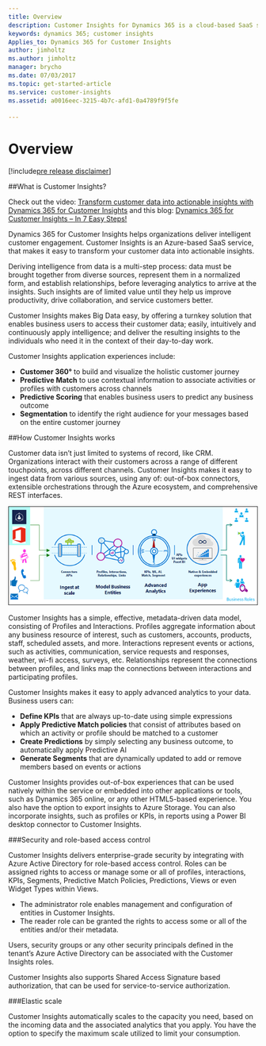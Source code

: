 ```yaml
---
title: Overview
description: Customer Insights for Dynamics 365 is a cloud-based SaaS service that enables organizations of all sizes to bring together data from multiple sources and generate knowledge and insights to build a holistic 360° view of their customers. Customer Insights delivers the ability to connect to transactional data sources and model profiles of customers and their interactions. It enables organizations to generate insights through KPI’s about their business. The Customer Insights application transforms the profile, interaction and KPI’s into rich visuals that you can customize and organize to focus on what matters to you.
keywords: dynamics 365; customer insights
Applies_to: Dynamics 365 for Customer Insights
author: jimholtz
ms.author: jimholtz
manager: brycho
ms.date: 07/03/2017
ms.topic: get-started-article
ms.service: customer-insights 
ms.assetid: a0016eec-3215-4b7c-afd1-0a4789f9f5fe

---
```

Overview
========
[!include[pre release disclaimer](../../includes/cc-beta-prerelease-disclaimer.md)]

##What is Customer Insights? 

Check out the video: [Transform customer data into actionable insights with Dynamics 365 for Customer Insights](https://go.microsoft.com/fwlink/p/?linkid=852574) and this blog: [Dynamics 365 for Customer Insights – In 7 Easy Steps!](https://blogs.msdn.microsoft.com/sachamp/2017/08/25/dynamics-365-for-customer-insights-in-7-easy-steps/)

Dynamics 365 for Customer Insights helps organizations deliver intelligent customer engagement. Customer Insights is an Azure-based SaaS service, that makes it easy to transform your customer data into actionable insights.

Deriving intelligence from data is a multi-step process: data must be brought together from diverse sources, represent them in a normalized form, and establish relationships, before leveraging analytics to arrive at the insights.  Such insights are of limited value until they help us improve productivity, drive collaboration, and service customers better.

Customer Insights makes Big Data easy, by offering a turnkey solution that enables business users to access their customer data; easily, intuitively and continuously apply intelligence; and deliver the resulting insights to the individuals who need it in the context of their day-to-day work.

Customer Insights application experiences include:

- **Customer 360°** to build and visualize the holistic customer journey
- **Predictive Match** to use contextual information to associate activities or profiles with customers across channels
- **Predictive Scoring** that enables business users to predict any business outcome
- **Segmentation** to identify the right audience for your messages based on the entire customer journey

##How Customer Insights works

Customer data isn’t just limited to systems of record, like CRM.  Organizations interact with their customers across a range of different touchpoints, across different channels.  Customer Insights makes it easy to ingest data from various sources, using any of: out-of-box connectors, extensible orchestrations through the Azure ecosystem, and comprehensive REST interfaces.

![](../media/Overview650.png "How Customer Insights works")

Customer Insights has a simple, effective, metadata-driven data model, consisting of Profiles and Interactions.  Profiles aggregate information about any business resource of interest, such as customers, accounts, products, staff, scheduled assets, and more.  Interactions represent events or actions, such as activities, communication, service requests and responses, weather, wi-fi access, surveys, etc.  Relationships represent the connections between profiles, and links map the connections between interactions and participating profiles.

Customer Insights makes it easy to apply advanced analytics to your data.  Business users can:

- **Define KPIs** that are always up-to-date using simple expressions
- **Apply Predictive Match policies** that consist of attributes based on which an activity or profile should be matched to a customer
- **Create Predictions** by simply selecting any business outcome, to automatically apply Predictive AI
- **Generate Segments** that are dynamically updated to add or remove members based on events or actions

Customer Insights provides out-of-box experiences that can be used natively within the service or embedded into other applications or tools, such as Dynamics 365 online, or any other HTML5-based experience.  You also have the option to export insights to Azure Storage.  You can also incorporate insights, such as profiles or KPIs, in reports using a Power BI desktop connector to Customer Insights.

###Security and role-based access control

Customer Insights delivers enterprise-grade security by integrating with Azure Active Directory for role-based access control.  Roles can be assigned rights to access or manage some or all of profiles, interactions, KPIs, Segments, Predictive Match Policies, Predictions, Views or even Widget Types within Views.

- The administrator role enables management and configuration of entities in Customer Insights. 
- The reader role can be granted the rights to access some or all of the entities and/or their metadata.

Users, security groups or any other security principals defined in the tenant’s Azure Active Directory can be associated with the Customer Insights roles.

Customer Insights also supports Shared Access Signature based authorization, that can be used for service-to-service authorization.

###Elastic scale

Customer Insights automatically scales to the capacity you need, based on the incoming data and the associated analytics that you apply.  You have the option to specify the maximum scale utilized to limit your consumption.


